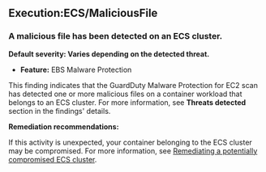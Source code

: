 Execution:ECS/MaliciousFile
---------------------------

### A malicious file has been detected on an ECS cluster.

**Default severity: Varies depending on the detected threat.**

* **Feature:** EBS Malware Protection

This finding indicates that the GuardDuty Malware Protection for EC2 scan has detected one or more malicious files on a container workload that belongs to an ECS cluster. For more information, see **Threats detected** section in the findings' details.

**Remediation recommendations:**

If this activity is unexpected, your container belonging to the ECS cluster may be compromised. For more information, see [Remediating a potentially compromised ECS cluster](https://docs.aws.amazon.com/guardduty/latest/ug/compromised-ecs.html).